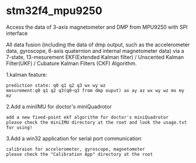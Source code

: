 # stm32f4_mpu9250
Access the data of 3-axis magnetometer and DMP from MPU9250 with SPI interface 

All data fusion (including the data of dmp output, such as the accelerometer data,
gyroscope, 6-axis quaternion and internal magnetometer data) via a 7-state, 13-mesurement
EKF(Extended Kalman filter) / Unscented Kalman Filter(UKF) / Cubature Kalman Filters (CKF) Algorithm.

1.kalman feature:

	prediction state: q0 q1 q2 q3 wx wy wz
	mesurement:q0 q1 q2 q3(q0~q3 from dmp ouput) ax ay az wx wy wz mx my mz

2.Add a miniIMU for doctor's miniQuadrotor
	
	add a new fixed-point ekf algorithm for doctor's miniQuadrotor 
	please check the miniIMU directory at the root and look the usage.txt for using!

3.Add a win32 application for serial port communication

	calibraion for accelerometer, gyroscope, magnetometer
	please check the "Calibration App" directory at the root